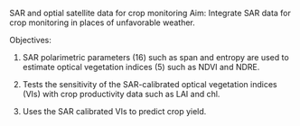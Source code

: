 SAR and optial satellite data for crop monitoring
Aim: Integrate SAR data for crop monitoring in places of unfavorable weather.

Objectives:
1. SAR polarimetric parameters (16) such as span and entropy are used to estimate optical vegetation indices (5) such as NDVI and NDRE.

2. Tests the sensitivity of the SAR-calibrated optical vegetation indices (VIs) with crop productivity data such as LAI and chl.

3. Uses the SAR calibrated VIs to predict crop yield.
